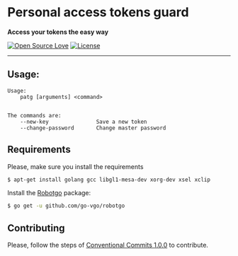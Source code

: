 

# Personal access tokens guard
**Access your tokens the easy way**

[![Open Source Love](https://badges.frapsoft.com/os/v1/open-source.png?v=103)](https://github.com/ellerbrock/open-source-badges/) [![License](https://img.shields.io/github/license/mateusnssn/incomprehensible-paper)](./LICENSE)

<hr>

## Usage:

```
Usage:
    patg [arguments] <command>


The commands are:
    --new-key               Save a new token
    --change-password       Change master password

```


## Requirements


Please, make sure you install the requirements

```sh
$ apt-get install golang gcc libgl1-mesa-dev xorg-dev xsel xclip
```

Install the [Robotgo](https://pkg.go.dev/github.com/go-vgo/robotgo) package:

```sh
$ go get -u github.com/go-vgo/robotgo
```



## Contributing

Please, follow the steps of [Conventional Commits 1.0.0](https://www.conventionalcommits.org/en/v1.0.0/) to contribute.


